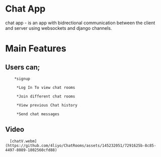 # Chat App

chat app - is an app with bidrectional communication between the client and server using websockets and django channels.

# Main Features <br>
  ## Users can;

        *signup
         
         *Log In To view chat rooms
         
         *Join different chat rooms
         
         *View previous Chat history
         
         *Send chat messages
  
  
## Video 

      [chatV.webm](https://github.com/4liyo/ChatRooms/assets/145232051/7291625b-8c85-4497-8089-1802560cfd88)
